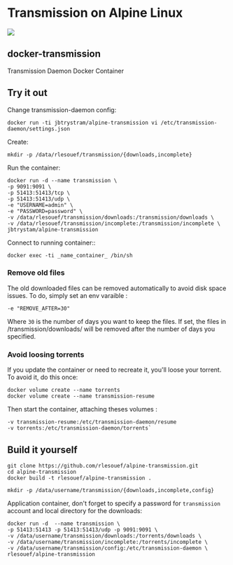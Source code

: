 # Transmission on Alpine Linux
[![](https://badge.imagelayers.io/rlesouef/alpine-transmission:latest.svg)](https://imagelayers.io/?images=rlesouef/alpine-transmission:latest 'Get your own badge on imagelayers.io')

## docker-transmission

Transmission Daemon Docker Container

Try it out
----------

Change transmission-daemon config:

    docker run -ti jbtrystram/alpine-transmission vi /etc/transmission-daemon/settings.json

Create:

    mkdir -p /data/rlesouef/transmission/{downloads,incomplete}

Run the container:

    docker run -d --name transmission \
    -p 9091:9091 \
    -p 51413:51413/tcp \
    -p 51413:51413/udp \
    -e "USERNAME=admin" \
    -e "PASSWORD=password" \
    -v /data/rlesouef/transmission/downloads:/transmission/downloads \
    -v /data/rlesouef/transmission/incomplete:/transmission/incomplete \
    jbtrystam/alpine-transmission

Connect to running container::

    docker exec -ti _name_container_ /bin/sh

### Remove old files

The old downloaded files can be removed automatically to avoid disk space issues.
To do, simply set an env varaible :
```
-e "REMOVE_AFTER=30" 
```
Where `30` is the number of days you want to keep the files.
If set, the files in /transmission/downloads/ will be removed after the number of days you specified.

### Avoid loosing torrents

If you update the container or need to recreate it, you'll loose your torrent.
To avoid it, do this once:
```
docker volume create --name torrents
docker volume create --name transmission-resume
```
Then start the container, attaching theses volumes :
```
-v transmission-resume:/etc/transmission-daemon/resume
-v torrents:/etc/transmission-daemon/torrents`
```

Build it yourself
-----------------

    git clone https://github.com/rlesouef/alpine-transmission.git
    cd alpine-transmission
    docker build -t rlesouef/alpine-transmission .


```
mkdir -p /data/username/transmission/{downloads,incomplete,config}
```

Application container, don't forget to specify a password for `transmission` account and local directory for the downloads:

```
docker run -d  --name transmission \
-p 51413:51413 -p 51413:51413/udp -p 9091:9091 \
-v /data/username/transmission/downloads:/torrents/downloads \
-v /data/username/transmission/incomplete:/torrents/incomplete \
-v /data/username/transmission/config:/etc/transmission-daemon \
rlesouef/alpine-transmission

```
